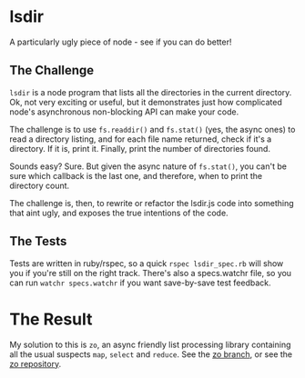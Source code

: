 # lsdir

A particularly ugly piece of node - see if you can do better!

## The Challenge

`lsdir` is a node program that lists all the directories in the current directory. Ok, not very exciting or useful, but it demonstrates just how complicated node's asynchronous non-blocking API can make your code.

The challenge is to use `fs.readdir()` and `fs.stat()` (yes, the async ones) to read a directory listing, and for each file name returned, check if it's a directory. If it is, print it. Finally, print the number of directories found.

Sounds easy? Sure. But given the async nature of `fs.stat()`, you can't be sure which callback is the last one, and therefore, when to print the directory count.

The challenge is, then, to rewrite or refactor the lsdir.js code into something that aint ugly, and exposes the true intentions of the code.

## The Tests

Tests are written in ruby/rspec, so a quick `rspec lsdir_spec.rb` will show you if you're still on the right track. There's also a specs.watchr file, so you can run `watchr specs.watchr` if you want save-by-save test feedback.

# The Result

My solution to this is `zo`, an async friendly list processing library containing all the usual suspects `map`, `select` and `reduce`. See the [zo branch](https://github.com/refractalize/lsdir/tree/zo), or see the [zo repository](https://github.com/refractalize/zo).